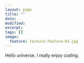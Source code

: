 ```yaml
---
layout: page
title: ""
date: 
modified:
excerpt:
tags: []
image:
  feature: texture-feature-01.jpg
---
```


Hello universe. I really enjoy coding.
